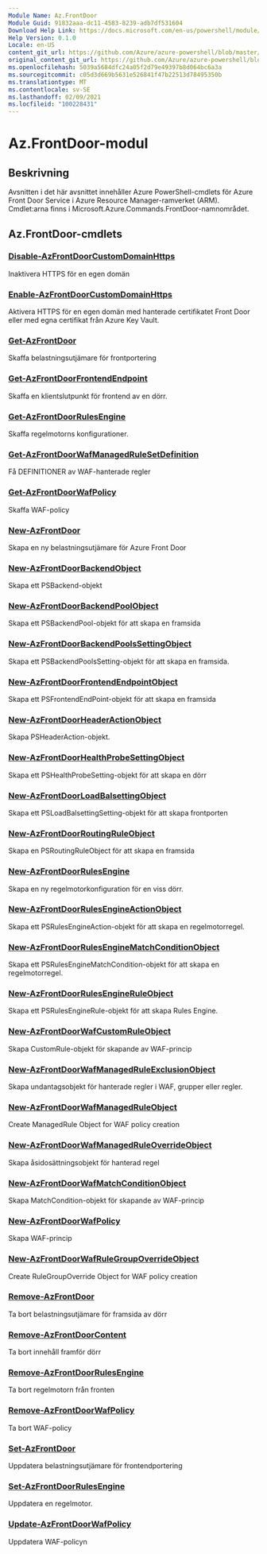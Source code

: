 ```yaml
---
Module Name: Az.FrontDoor
Module Guid: 91832aaa-dc11-4583-8239-adb7df531604
Download Help Link: https://docs.microsoft.com/en-us/powershell/module/az.frontdoor
Help Version: 0.1.0
Locale: en-US
content_git_url: https://github.com/Azure/azure-powershell/blob/master/src/FrontDoor/FrontDoor/help/Az.FrontDoor.md
original_content_git_url: https://github.com/Azure/azure-powershell/blob/master/src/FrontDoor/FrontDoor/help/Az.FrontDoor.md
ms.openlocfilehash: 5039a5684dfc24a05f2d79e49397b8d064bc6a3a
ms.sourcegitcommit: c05d3d669b5631e526841f47b22513d78495350b
ms.translationtype: MT
ms.contentlocale: sv-SE
ms.lasthandoff: 02/09/2021
ms.locfileid: "100228431"
---
```

# Az.FrontDoor-modul
## Beskrivning
Avsnitten i det här avsnittet innehåller Azure PowerShell-cmdlets för Azure Front Door Service i Azure Resource Manager-ramverket (ARM). Cmdlet:arna finns i Microsoft.Azure.Commands.FrontDoor-namnområdet.

## Az.FrontDoor-cmdlets
### [Disable-AzFrontDoorCustomDomainHttps](Disable-AzFrontDoorCustomDomainHttps.md)
Inaktivera HTTPS för en egen domän

### [Enable-AzFrontDoorCustomDomainHttps](Enable-AzFrontDoorCustomDomainHttps.md)
Aktivera HTTPS för en egen domän med hanterade certifikatet Front Door eller med egna certifikat från Azure Key Vault.

### [Get-AzFrontDoor](Get-AzFrontDoor.md)
Skaffa belastningsutjämare för frontportering

### [Get-AzFrontDoorFrontendEndpoint](Get-AzFrontDoorFrontendEndpoint.md)
Skaffa en klientslutpunkt för frontend av en dörr.

### [Get-AzFrontDoorRulesEngine](Get-AzFrontDoorRulesEngine.md)
Skaffa regelmotorns konfigurationer.

### [Get-AzFrontDoorWafManagedRuleSetDefinition](Get-AzFrontDoorWafManagedRuleSetDefinition.md)
Få DEFINITIONER av WAF-hanterade regler

### [Get-AzFrontDoorWafPolicy](Get-AzFrontDoorWafPolicy.md)
Skaffa WAF-policy

### [New-AzFrontDoor](New-AzFrontDoor.md)
Skapa en ny belastningsutjämare för Azure Front Door

### [New-AzFrontDoorBackendObject](New-AzFrontDoorBackendObject.md)
Skapa ett PSBackend-objekt

### [New-AzFrontDoorBackendPoolObject](New-AzFrontDoorBackendPoolObject.md)
Skapa ett PSBackendPool-objekt för att skapa en framsida

### [New-AzFrontDoorBackendPoolsSettingObject](New-AzFrontDoorBackendPoolsSettingObject.md)
Skapa ett PSBackendPoolsSetting-objekt för att skapa en framsida.

### [New-AzFrontDoorFrontendEndpointObject](New-AzFrontDoorFrontendEndpointObject.md)
Skapa ett PSFrontendEndPoint-objekt för att skapa en framsida

### [New-AzFrontDoorHeaderActionObject](New-AzFrontDoorHeaderActionObject.md)
Skapa PSHeaderAction-objekt.

### [New-AzFrontDoorHealthProbeSettingObject](New-AzFrontDoorHealthProbeSettingObject.md)
Skapa ett PSHealthProbeSetting-objekt för att skapa en dörr

### [New-AzFrontDoorLoadBalsettingObject](New-AzFrontDoorLoadBalancingSettingObject.md)
Skapa ett PSLoadBalsettingSetting-objekt för att skapa frontporten

### [New-AzFrontDoorRoutingRuleObject](New-AzFrontDoorRoutingRuleObject.md)
Skapa en PSRoutingRuleObject för att skapa en framsida

### [New-AzFrontDoorRulesEngine](New-AzFrontDoorRulesEngine.md)
Skapa en ny regelmotorkonfiguration för en viss dörr. 

### [New-AzFrontDoorRulesEngineActionObject](New-AzFrontDoorRulesEngineActionObject.md)
Skapa ett PSRulesEngineAction-objekt för att skapa en regelmotorregel.

### [New-AzFrontDoorRulesEngineMatchConditionObject](New-AzFrontDoorRulesEngineMatchConditionObject.md)
Skapa ett PSRulesEngineMatchCondition-objekt för att skapa en regelmotorregel.

### [New-AzFrontDoorRulesEngineRuleObject](New-AzFrontDoorRulesEngineRuleObject.md)
Skapa ett PSRulesEngineRule-objekt för att skapa Rules Engine.

### [New-AzFrontDoorWafCustomRuleObject](New-AzFrontDoorWafCustomRuleObject.md)
Skapa CustomRule-objekt för skapande av WAF-princip

### [New-AzFrontDoorWafManagedRuleExclusionObject](New-AzFrontDoorWafManagedRuleExclusionObject.md)
Skapa undantagsobjekt för hanterade regler i WAF, grupper eller regler.

### [New-AzFrontDoorWafManagedRuleObject](New-AzFrontDoorWafManagedRuleObject.md)
Create ManagedRule Object for WAF policy creation

### [New-AzFrontDoorWafManagedRuleOverrideObject](New-AzFrontDoorWafManagedRuleOverrideObject.md)
Skapa åsidosättningsobjekt för hanterad regel

### [New-AzFrontDoorWafMatchConditionObject](New-AzFrontDoorWafMatchConditionObject.md)
Skapa MatchCondition-objekt för skapande av WAF-princip

### [New-AzFrontDoorWafPolicy](New-AzFrontDoorWafPolicy.md)
Skapa WAF-princip

### [New-AzFrontDoorWafRuleGroupOverrideObject](New-AzFrontDoorWafRuleGroupOverrideObject.md)
Create RuleGroupOverride Object for WAF policy creation

### [Remove-AzFrontDoor](Remove-AzFrontDoor.md)
Ta bort belastningsutjämare för framsida av dörr

### [Remove-AzFrontDoorContent](Remove-AzFrontDoorContent.md)
Ta bort innehåll framför dörr

### [Remove-AzFrontDoorRulesEngine](Remove-AzFrontDoorRulesEngine.md)
Ta bort regelmotorn från fronten

### [Remove-AzFrontDoorWafPolicy](Remove-AzFrontDoorWafPolicy.md)
Ta bort WAF-policy

### [Set-AzFrontDoor](Set-AzFrontDoor.md)
Uppdatera belastningsutjämare för frontendportering

### [Set-AzFrontDoorRulesEngine](Set-AzFrontDoorRulesEngine.md)
Uppdatera en regelmotor.

### [Update-AzFrontDoorWafPolicy](Update-AzFrontDoorWafPolicy.md)
Uppdatera WAF-policyn

